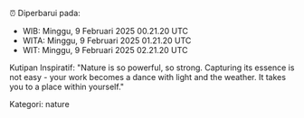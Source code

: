 ⏰ Diperbarui pada:
- WIB: Minggu, 9 Februari 2025 00.21.20 UTC
- WITA: Minggu, 9 Februari 2025 01.21.20 UTC
- WIT: Minggu, 9 Februari 2025 02.21.20 UTC

Kutipan Inspiratif:
"Nature is so powerful, so strong. Capturing its essence is not easy - your work becomes a dance with light and the weather. It takes you to a place within yourself."


Kategori: nature

